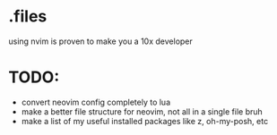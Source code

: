 # .files
using nvim is proven to make you a 10x developer


# TODO:
- convert neovim config completely to lua
- make a better file structure for neovim, not all in a single file bruh
- make a list of my useful installed packages like z, oh-my-posh, etc
